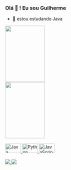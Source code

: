 ### Olá 🤙 ! Eu sou Guilherme

- 🌱 estou estudando Java

<div>
  <a href="https://github.com/guilhermemelolima">
    <img align="center" height="180em" width="50%" src="https://github-readme-stats.vercel.app/api?username=guilhermemelolima&show_icons=true&theme=tokyonight" />
    <img align="center" height="180em" width="50%" src="https://github-readme-stats.vercel.app/api/top-langs/?username=guilhermemelolima&layout=compact&theme=tokyonight" />
  </a>
</div>

<div style="display: inline_block" ><br>
  <a href="https://github.com/guilhermemelolima/algoritmos-java">
    <img alingn="center" height="30" width="50"  src="https://cdn.jsdelivr.net/gh/devicons/devicon/icons/java/java-plain.svg" alt="Java"/>
  </a>
  <a href=" https://github.com/guilhermemelolima/algoritmo-python">
    <img alingn="center" height="30" width="50" src="https://cdn.jsdelivr.net/gh/devicons/devicon/icons/python/python-original.svg" alt="Python" />
  </a>
  <a href="https://github.com/guilhermemelolima/algoritmos-javascript">
    <img  alingn="center" height="30" width="50" src="https://cdn.jsdelivr.net/gh/devicons/devicon/icons/javascript/javascript-plain.svg" alt="JavaScript" />
  </a>  
</div>   

<div><br>  
  <a href="mailto:limaguilherme.melo@gmail.com">
    <img src="https://img.shields.io/badge/Gmail-D14836?style=for-the-badge&logo=gmail&logoColor=white" />
  </a>
  <a href="https://br.linkedin.com/in/guilherme-melo-de-lima">
    <img src="https://img.shields.io/badge/LinkedIn-0077B5?style=for-the-badge&logo=linkedin&logoColor=white" />
  </a>
</div>
